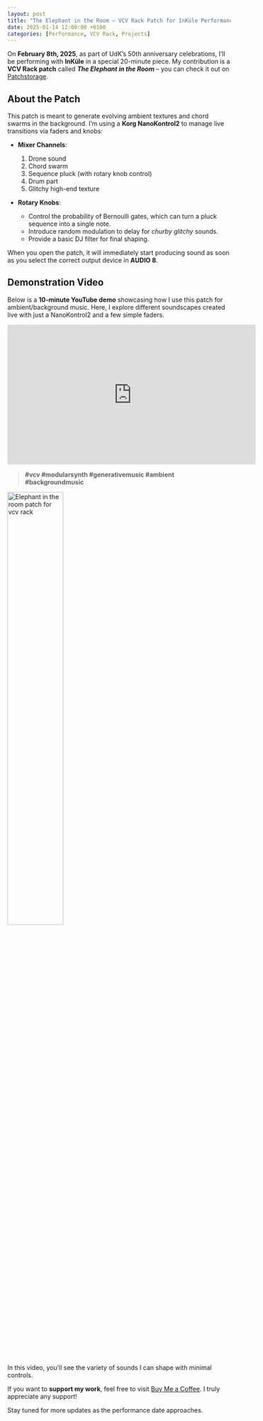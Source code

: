 ```yaml
---
layout: post
title: "The Elephant in the Room – VCV Rack Patch for InKüle Performance"
date: 2025-01-14 12:00:00 +0100
categories: [Performance, VCV Rack, Projects]
---
```

On **February 8th, 2025**, as part of UdK’s 50th anniversary celebrations, I’ll be performing with **InKüle** in a special 20-minute piece. My contribution is a **VCV Rack patch** called ***The Elephant in the Room*** – you can check it out on [Patchstorage](https://patchstorage.com/the-elephant-in-the-room/).


## About the Patch
This patch is meant to generate evolving ambient textures and chord swarms in the background. I’m using a **Korg NanoKontrol2** to manage live transitions via faders and knobs:

- **Mixer Channels**:  
  1. Drone sound  
  2. Chord swarm  
  3. Sequence pluck (with rotary knob control)  
  4. Drum part  
  5. Glitchy high-end texture  

- **Rotary Knobs**:  
  - Control the probability of Bernoulli gates, which can turn a pluck sequence into a single note.  
  - Introduce random modulation to delay for *churby glitchy* sounds.  
  - Provide a basic DJ filter for final shaping.

When you open the patch, it will immediately start producing sound as soon as you select the correct output device in **AUDIO 8**.

## Demonstration Video
Below is a **10-minute YouTube demo** showcasing how I use this patch for ambient/background music. Here, I explore different soundscapes created live with just a NanoKontrol2 and a few simple faders.

<iframe width="560" height="315" src="https://www.youtube.com/embed/CYpGC6zKEW8?si=a8FTnutsvHoV1iOm" title="YouTube video player" frameborder="0" allow="accelerometer; autoplay; clipboard-write; encrypted-media; gyroscope; picture-in-picture; web-share" referrerpolicy="strict-origin-when-cross-origin" allowfullscreen></iframe>

> **#vcv #modularsynth #generativemusic #ambient #backgroundmusic**

<a 
    href="https://patchstorage.com/the-elephant-in-the-room" target="_blank">
            <img src="{{ '/assets/images/The-elephant-in-the-room.jpg' | relative_url }}"
        alt="Elephant in the room patch for vcv rack" style="width:50%" position="center"   
        class="project-image" /> 
</a>

In this video, you’ll see the variety of sounds I can shape with minimal controls. 

If you want to **support my work**, feel free to visit [Buy Me a Coffee](https://buymeacoffee.com/emansafavi). I truly appreciate any support!

Stay tuned for more updates as the performance date approaches.